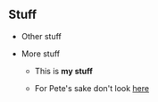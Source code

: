 
<script>
function setHeader() {
var rand = Math.floor(Math.random() * 10);
switch (rand) {
case 0:
document.getElementById("pageHeader").style.backgroundImage = "url(http://www.rilab.org/images/image01.jpg)";
break;
case 1:
document.getElementById("pageHeader").style.backgroundImage = "url(http://www.rilab.org/images/image02.jpg)";
break;
case 2:
document.getElementById("pageHeader").style.backgroundImage = "url(http://www.rilab.org/images/image03.jpg)";
break;
case 3:
document.getElementById("pageHeader").style.backgroundImage = "url(http://www.rilab.org/images/image04.jpg)";
break;
case 4:
document.getElementById("pageHeader").style.backgroundImage = "url(http://www.rilab.org/images/image04.jpg)";
break;
case 5:
document.getElementById("pageHeader").style.backgroundImage = "url(http://www.rilab.org/images/image05.jpg)";
break;
case 6:
document.getElementById("pageHeader").style.backgroundImage = "url(http://www.rilab.org/images/image06.jpg)";
break;
case 7:
document.getElementById("pageHeader").style.backgroundImage = "url(http://www.rilab.org/images/image07.jpg)";
break;
case 8:
document.getElementById("pageHeader").style.backgroundImage = "url(http://www.rilab.org/images/image08.jpg)";
break;
case 9:
document.getElementById("pageHeader").style.backgroundImage = "url(http://www.rilab.org/images/image09.jpg)";
break;
default:
document.getElementById("pageHeader").style.backgroundImage = "url(http://www.rilab.org/images/image10.jpg)";
}
}

addLoadEvent(setHeader);

function addLoadEvent(func) {
  var oldonload = window.onload;
  if (typeof window.onload != 'function') {
    window.onload = func;
  } else {
    window.onload = function() {
      if (oldonload) {
        oldonload();
      }
      func();
    }
  }
}
</script>

## Stuff

* Other stuff

* More stuff

    - This is **my stuff**

	- For Pete's sake don't look [here](http://www.amazon.com/The-Hybrid-Corn-Makers-Prophets/dp/1258048612)

